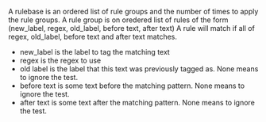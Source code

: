 
A rulebase is an ordered list of rule groups and the number of times to apply the rule groups.
A rule group is on oredered list of rules of the form (new_label, regex, old_label, before text, after text)
A rule will match if all of regex, old_label, before text and after text matches. 
 - new_label is the label to tag the matching text
 - regex is the regex to use
 - old label is the label that this text was previously tagged as.  None means to ignore the test.  
 - before text is some text before the matching pattern. None means to ignore the test.
 - after text is some text after the matching pattern. None means to ignore the test.

